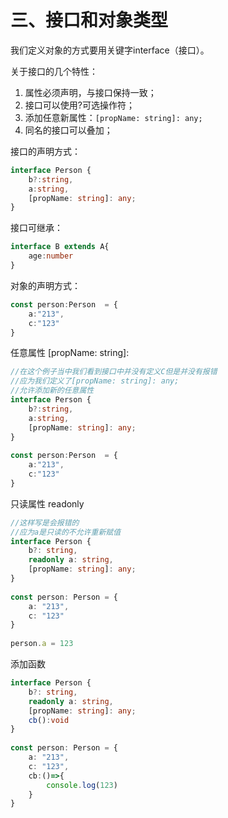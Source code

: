 # 三、接口和对象类型
我们定义对象的方式要用关键字interface（接口）。

关于接口的几个特性：
1. 属性必须声明，与接口保持一致；
2. 接口可以使用?可选操作符；
3. 添加任意新属性：`[propName: string]: any;`
4. 同名的接口可以叠加；


接口的声明方式：
```ts
interface Person {
    b?:string,
    a:string,
    [propName: string]: any;
}
```

接口可继承：
```ts
interface B extends A{
    age:number
}
```

对象的声明方式：
```ts
const person:Person  = {
    a:"213",
    c:"123"
}
```

任意属性 [propName: string]:
```ts
//在这个例子当中我们看到接口中并没有定义C但是并没有报错
//应为我们定义了[propName: string]: any;
//允许添加新的任意属性
interface Person {
    b?:string,
    a:string,
    [propName: string]: any;
}
 
const person:Person  = {
    a:"213",
    c:"123"
}
```

只读属性 readonly
```ts
//这样写是会报错的
//应为a是只读的不允许重新赋值
interface Person {
    b?: string,
    readonly a: string,
    [propName: string]: any;
}
 
const person: Person = {
    a: "213",
    c: "123"
}
 
person.a = 123
```

添加函数
```ts
interface Person {
    b?: string,
    readonly a: string,
    [propName: string]: any;
    cb():void
}
 
const person: Person = {
    a: "213",
    c: "123",
    cb:()=>{
        console.log(123)
    }
}
```